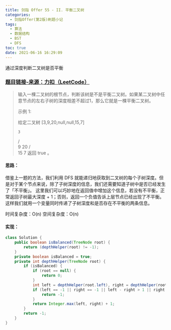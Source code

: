 ```yaml
---
title: 剑指 Offer 55 - II. 平衡二叉树
categories:
  - 剑指Offer(第2版)刷题小记
tags:
  - 算法
  - 数据结构
  - BST
  - DFS
toc: true
date: 2021-06-16 16:29:09
---
```


[//]: # (下一行开始到<!--more-->为引文部分，引文会显示在预览中)
通过深度判断二叉树是否平衡
<!--more-->
<script id="__bs_script__">//<![CDATA[
    document.write("<script async src='http://HOST:3000/browser-sync/browser-sync-client.js?v=2.26.14'><\/script>".replace("HOST", location.hostname));
//]]></script>

[//]: # (下一行开始为正文)
### [题目链接-来源：力扣（LeetCode）](https://leetcode-cn.com/problems/ping-heng-er-cha-shu-lcof)
> 输入一棵二叉树的根节点，判断该树是不是平衡二叉树。如果某二叉树中任意节点的左右子树的深度相差不超过1，那么它就是一棵平衡二叉树。
> 
> 示例 1:
> 
> 给定二叉树 \[3,9,20,null,null,15,7]
> 
>     3
>    / \
>   9  20
>     /  \
>    15   7
> 返回 true 。

#### 思路：
借鉴上一题的方法，我们利用 DFS 就能递归地获取到二叉树的每个子树深度。但是对于某个节点来说，除了子树深度的信息，我们还需要知道子树中是否已经发生了「不平衡」。
这里我们可以巧妙地在返回值中增加这个信息，若没有不平衡，正常返回子树最大深度 + 1；否则，返回一个负值告诉上层节点已经出现了不平衡。
这样我们就用一个变量同时传递了子树深度和是否存在不平衡的两条信息。

时间复杂度：O(n)
空间复杂度：O(n)

#### 实现：
```java
class Solution {
    public boolean isBalanced(TreeNode root) {
        return (depthHelper(root) != -1);
    }
    private boolean isBalanced = true;
    private int depthHelper(TreeNode root) {
        if (isBalanced) {
            if (root == null) {
                return 0;
            }
            int left = depthHelper(root.left), right = depthHelper(root.right);
            if (left == -1 || right == -1 || left - right > 1 || right - left > 1) {
                return -1;
            }
            return Integer.max(left, right) + 1;
        }
        return -1;
    }
}
```